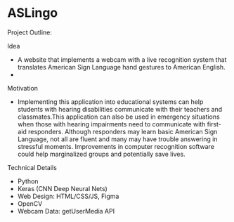 # ASLingo
Project Outline: 

Idea
- A website that implements a webcam with a live recognition system that translates American Sign Language hand gestures to American English. 
- 
Motivation
- Implementing this application into educational systems can help students with hearing disabilities communicate with their teachers and classmates.This application can also be used in emergency situations when those with hearing impairments need to communicate with first-aid responders. Although responders may learn basic American Sign Language, not all are fluent and many may have trouble answering in stressful moments. Improvements in computer recognition software could help marginalized groups and potentially save lives. 

Technical Details
- Python
- Keras (CNN Deep Neural Nets)
- Web Design: HTML/CSS/JS, Figma
- OpenCV
- Webcam Data: getUserMedia API
